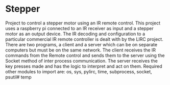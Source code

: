 # Stepper
Project to control a stepper motor using an IR remote control.
This project uses a raspberry pi connected to an IR receiver as input and a stepper motor as an output device.
The IR decoding and configuration to a particular commercial IR remote controller is dealt with by the LIRC project.
There are two programs, a client and a server which can be on separate computers but must be on the same network.
The client receives the IR commands from the Remote control and sends them to the server using the Socket method of
inter process communication. The server receives the key presses made and has the logic to interpret and act on them.
Required other modules to import are: os, sys, pylirc, time, subprocess, socket, psutil# temp
